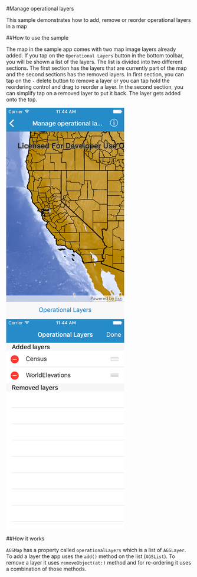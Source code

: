 #Manage operational layers

This sample demonstrates how to add, remove or reorder operational layers in a map

##How to use the sample

The map in the sample app comes with two map image layers already added. If you tap on the `Operational Layers` button in the bottom toolbar, you will be shown a list of the layers. The list is divided into two different sections. The first section has the layers that are currently part of the map and the second sections has the removed layers. In first section, you can tap on the `-` delete button to remove a layer or you can tap hold the reordering control and drag to reorder a layer. In the second section, you can simplify tap on a removed layer to put it back. The layer gets added onto the top.

![](image1.png)
![](image2.png)

##How it works

`AGSMap` has a property called `operationalLayers` which is a list of `AGSLayer`. To add a layer the app uses the `add()` method on the list (`AGSList`). To remove a layer it uses `removeObject(at:)` method and for re-ordering it uses a combination of those methods.





